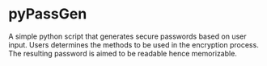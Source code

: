 # pyPassGen
A simple python script that generates secure passwords based on user input.
Users determines the methods to be used in the encryption process.
The resulting password is aimed to be readable hence memorizable.
